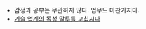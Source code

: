 - 감정과 공부는 무관하지 않다. 업무도 마찬가지다. 
- [기술 업계의 독성 말투를 고칩시다](https://edykim.com/ko/post/tech-has-a-toxic-tone-problem-lets-fix-it/)
